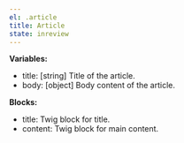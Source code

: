 ```yaml
---
el: .article
title: Article
state: inreview
---
```


__Variables:__
* title: [string] Title of the article.
* body: [object] Body content of the article.

__Blocks:__
* title: Twig block for title.
* content: Twig block for main content.
